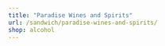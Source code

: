 ```yaml
---
title: "Paradise Wines and Spirits"
url: /sandwich/paradise-wines-and-spirits/
shop: alcohol
---
```

